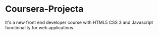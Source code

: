 # Coursera-Projecta
It's a new front end developer course with HTML5 CSS 3 and Javascript functionality for web applications

